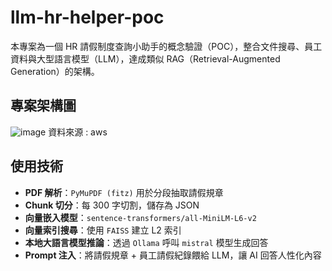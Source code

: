 # llm-hr-helper-poc

本專案為一個 HR 請假制度查詢小助手的概念驗證（POC），整合文件搜尋、員工資料與大型語言模型（LLM），達成類似 RAG（Retrieval-Augmented Generation）的架構。

##  專案架構圖
![image](https://github.com/user-attachments/assets/8f8ea6ac-a232-4cc3-bafa-9f2447cb7576)
資料來源 : aws

##  使用技術

- **PDF 解析**：`PyMuPDF (fitz)` 用於分段抽取請假規章
- **Chunk 切分**：每 300 字切割，儲存為 JSON
- **向量嵌入模型**：`sentence-transformers/all-MiniLM-L6-v2`
- **向量索引搜尋**：使用 `FAISS` 建立 L2 索引
- **本地大語言模型推論**：透過 `Ollama` 呼叫 `mistral` 模型生成回答
- **Prompt 注入**：將請假規章 + 員工請假紀錄餵給 LLM，讓 AI 回答人性化內容



